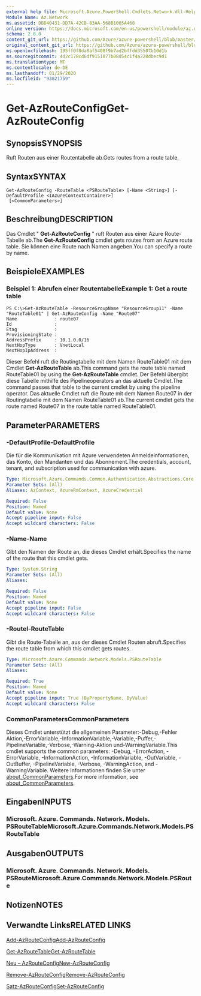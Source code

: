 ```yaml
---
external help file: Microsoft.Azure.PowerShell.Cmdlets.Network.dll-Help.xml
Module Name: Az.Network
ms.assetid: DBD40431-DD7A-42CB-83AA-568B1065A468
online version: https://docs.microsoft.com/en-us/powershell/module/az.network/get-azrouteconfig
schema: 2.0.0
content_git_url: https://github.com/Azure/azure-powershell/blob/master/src/Network/Network/help/Get-AzRouteConfig.md
original_content_git_url: https://github.com/Azure/azure-powershell/blob/master/src/Network/Network/help/Get-AzRouteConfig.md
ms.openlocfilehash: 195ff0f8da8af5408f9b7ad2bffdd35507b10d1b
ms.sourcegitcommit: 4d2c178cd6df9151877b08d54c1f4a228dbec9d1
ms.translationtype: MT
ms.contentlocale: de-DE
ms.lasthandoff: 01/29/2020
ms.locfileid: "93821759"
---
```

# <span data-ttu-id="713a0-101">Get-AzRouteConfig</span><span class="sxs-lookup"><span data-stu-id="713a0-101">Get-AzRouteConfig</span></span>

## <span data-ttu-id="713a0-102">Synopsis</span><span class="sxs-lookup"><span data-stu-id="713a0-102">SYNOPSIS</span></span>
<span data-ttu-id="713a0-103">Ruft Routen aus einer Routentabelle ab.</span><span class="sxs-lookup"><span data-stu-id="713a0-103">Gets routes from a route table.</span></span>

## <span data-ttu-id="713a0-104">Syntax</span><span class="sxs-lookup"><span data-stu-id="713a0-104">SYNTAX</span></span>

```
Get-AzRouteConfig -RouteTable <PSRouteTable> [-Name <String>] [-DefaultProfile <IAzureContextContainer>]
 [<CommonParameters>]
```

## <span data-ttu-id="713a0-105">Beschreibung</span><span class="sxs-lookup"><span data-stu-id="713a0-105">DESCRIPTION</span></span>
<span data-ttu-id="713a0-106">Das Cmdlet " **Get-AzRouteConfig** " ruft Routen aus einer Azure Route-Tabelle ab.</span><span class="sxs-lookup"><span data-stu-id="713a0-106">The **Get-AzRouteConfig** cmdlet gets routes from an Azure route table.</span></span>
<span data-ttu-id="713a0-107">Sie können eine Route nach Namen angeben.</span><span class="sxs-lookup"><span data-stu-id="713a0-107">You can specify a route by name.</span></span>

## <span data-ttu-id="713a0-108">Beispiele</span><span class="sxs-lookup"><span data-stu-id="713a0-108">EXAMPLES</span></span>

### <span data-ttu-id="713a0-109">Beispiel 1: Abrufen einer Routentabelle</span><span class="sxs-lookup"><span data-stu-id="713a0-109">Example 1: Get a route table</span></span>
```
PS C:\>Get-AzRouteTable -ResourceGroupName "ResourceGroup11" -Name "RouteTable01" | Get-AzRouteConfig -Name "Route07"
Name              : route07
Id                : 
Etag              : 
ProvisioningState : 
AddressPrefix     : 10.1.0.0/16
NextHopType       : VnetLocal
NextHopIpAddress  :
```

<span data-ttu-id="713a0-110">Dieser Befehl ruft die Routingtabelle mit dem Namen RouteTable01 mit dem Cmdlet **Get-AzRouteTable** ab.</span><span class="sxs-lookup"><span data-stu-id="713a0-110">This command gets the route table named RouteTable01 by using the **Get-AzRouteTable** cmdlet.</span></span>
<span data-ttu-id="713a0-111">Der Befehl übergibt diese Tabelle mithilfe des Pipelineoperators an das aktuelle Cmdlet.</span><span class="sxs-lookup"><span data-stu-id="713a0-111">The command passes that table to the current cmdlet by using the pipeline operator.</span></span>
<span data-ttu-id="713a0-112">Das aktuelle Cmdlet ruft die Route mit dem Namen Route07 in der Routingtabelle mit dem Namen RouteTable01 ab.</span><span class="sxs-lookup"><span data-stu-id="713a0-112">The current cmdlet gets the route named Route07 in the route table named RouteTable01.</span></span>

## <span data-ttu-id="713a0-113">Parameter</span><span class="sxs-lookup"><span data-stu-id="713a0-113">PARAMETERS</span></span>

### <span data-ttu-id="713a0-114">-DefaultProfile</span><span class="sxs-lookup"><span data-stu-id="713a0-114">-DefaultProfile</span></span>
<span data-ttu-id="713a0-115">Die für die Kommunikation mit Azure verwendeten Anmeldeinformationen, das Konto, den Mandanten und das Abonnement.</span><span class="sxs-lookup"><span data-stu-id="713a0-115">The credentials, account, tenant, and subscription used for communication with azure.</span></span>

```yaml
Type: Microsoft.Azure.Commands.Common.Authentication.Abstractions.Core.IAzureContextContainer
Parameter Sets: (All)
Aliases: AzContext, AzureRmContext, AzureCredential

Required: False
Position: Named
Default value: None
Accept pipeline input: False
Accept wildcard characters: False
```

### <span data-ttu-id="713a0-116">-Name</span><span class="sxs-lookup"><span data-stu-id="713a0-116">-Name</span></span>
<span data-ttu-id="713a0-117">Gibt den Namen der Route an, die dieses Cmdlet erhält.</span><span class="sxs-lookup"><span data-stu-id="713a0-117">Specifies the name of the route that this cmdlet gets.</span></span>

```yaml
Type: System.String
Parameter Sets: (All)
Aliases:

Required: False
Position: Named
Default value: None
Accept pipeline input: False
Accept wildcard characters: False
```

### <span data-ttu-id="713a0-118">-Routel</span><span class="sxs-lookup"><span data-stu-id="713a0-118">-RouteTable</span></span>
<span data-ttu-id="713a0-119">Gibt die Route-Tabelle an, aus der dieses Cmdlet Routen abruft.</span><span class="sxs-lookup"><span data-stu-id="713a0-119">Specifies the route table from which this cmdlet gets routes.</span></span>

```yaml
Type: Microsoft.Azure.Commands.Network.Models.PSRouteTable
Parameter Sets: (All)
Aliases:

Required: True
Position: Named
Default value: None
Accept pipeline input: True (ByPropertyName, ByValue)
Accept wildcard characters: False
```

### <span data-ttu-id="713a0-120">CommonParameters</span><span class="sxs-lookup"><span data-stu-id="713a0-120">CommonParameters</span></span>
<span data-ttu-id="713a0-121">Dieses Cmdlet unterstützt die allgemeinen Parameter:-Debug,-Fehler Aktion,-ErrorVariable,-InformationVariable,-Variable,-Puffer,-PipelineVariable,-Verbose,-Warning-Aktion und-WarningVariable.</span><span class="sxs-lookup"><span data-stu-id="713a0-121">This cmdlet supports the common parameters: -Debug, -ErrorAction, -ErrorVariable, -InformationAction, -InformationVariable, -OutVariable, -OutBuffer, -PipelineVariable, -Verbose, -WarningAction, and -WarningVariable.</span></span> <span data-ttu-id="713a0-122">Weitere Informationen finden Sie unter [about_CommonParameters](https://go.microsoft.com/fwlink/?LinkID=113216).</span><span class="sxs-lookup"><span data-stu-id="713a0-122">For more information, see [about_CommonParameters](https://go.microsoft.com/fwlink/?LinkID=113216).</span></span>

## <span data-ttu-id="713a0-123">Eingaben</span><span class="sxs-lookup"><span data-stu-id="713a0-123">INPUTS</span></span>

### <span data-ttu-id="713a0-124">Microsoft. Azure. Commands. Network. Models. PSRouteTable</span><span class="sxs-lookup"><span data-stu-id="713a0-124">Microsoft.Azure.Commands.Network.Models.PSRouteTable</span></span>

## <span data-ttu-id="713a0-125">Ausgaben</span><span class="sxs-lookup"><span data-stu-id="713a0-125">OUTPUTS</span></span>

### <span data-ttu-id="713a0-126">Microsoft. Azure. Commands. Network. Models. PSRoute</span><span class="sxs-lookup"><span data-stu-id="713a0-126">Microsoft.Azure.Commands.Network.Models.PSRoute</span></span>

## <span data-ttu-id="713a0-127">Notizen</span><span class="sxs-lookup"><span data-stu-id="713a0-127">NOTES</span></span>

## <span data-ttu-id="713a0-128">Verwandte Links</span><span class="sxs-lookup"><span data-stu-id="713a0-128">RELATED LINKS</span></span>

[<span data-ttu-id="713a0-129">Add-AzRouteConfig</span><span class="sxs-lookup"><span data-stu-id="713a0-129">Add-AzRouteConfig</span></span>](./Add-AzRouteConfig.md)

[<span data-ttu-id="713a0-130">Get-AzRouteTable</span><span class="sxs-lookup"><span data-stu-id="713a0-130">Get-AzRouteTable</span></span>](./Get-AzRouteTable.md)

[<span data-ttu-id="713a0-131">Neu – AzRouteConfig</span><span class="sxs-lookup"><span data-stu-id="713a0-131">New-AzRouteConfig</span></span>](./New-AzRouteConfig.md)

[<span data-ttu-id="713a0-132">Remove-AzRouteConfig</span><span class="sxs-lookup"><span data-stu-id="713a0-132">Remove-AzRouteConfig</span></span>](./Remove-AzRouteConfig.md)

[<span data-ttu-id="713a0-133">Satz-AzRouteConfig</span><span class="sxs-lookup"><span data-stu-id="713a0-133">Set-AzRouteConfig</span></span>](./Set-AzRouteConfig.md)


